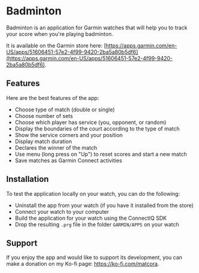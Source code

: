 # Badminton

Badminton is an application for Garmin watches that will help you to track your score when you're playing badminton.

It is available on the Garmin store here:
[https://apps.garmin.com/en-US/apps/51606451-57e2-4f99-9420-2ba5a80b5df6](https://apps.garmin.com/en-US/apps/51606451-57e2-4f99-9420-2ba5a80b5df6).

## Features

Here are the best features of the app:
- Choose type of match (double or single)
- Choose number of sets
- Choose which player has service (you, opponent, or random)
- Display the boundaries of the court according to the type of match
- Show the service corners and your position
- Display match duration
- Declares the winner of the match
- Use menu (long press on "Up") to reset scores and start a new match
- Save matches as Garmin Connect activities

## Installation

To test the application locally on your watch, you can do the following:
- Uninstall the app from your watch (if you have it installed from the store)
- Connect your watch to your computer
- Build the application for your watch using the ConnectIQ SDK
- Drop the resulting `.prg` file in the folder `GARMIN/APPS` on your watch

## Support

If you enjoy the app and would like to support its development, you can make a donation on my Ko-fi page: https://ko-fi.com/matcora.
